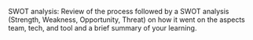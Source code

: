 SWOT analysis:
Review of the process followed by a SWOT analysis (Strength, Weakness, Opportunity, Threat) on how it went on the aspects team, tech, and tool and a brief summary of your learning. 
